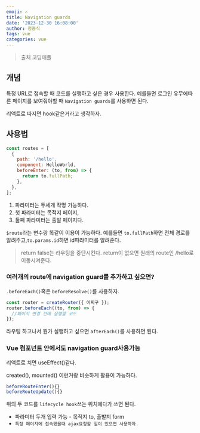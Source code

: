 ```yaml
---
emoji: ✍
title: Navigation guards
date: '2023-12-30 16:08:00'
author: 정중식
tags: vue
categories: vue
---
```


> 출처 코딩애플

## 개념

특정 URL로 접속할 때 코드를 실행하고 싶은 경우 사용한다.
예를들면 로그인 유무에따른 페이지를 보여줘야할 때 `Navigation guards`를 사용하면 된다.

리액트로 따지면 hook같은거라고 생각하자.

## 사용법

```js
const routes = [
  {
    path: '/hello',
    component: HelloWorld,
    beforeEnter: (to, from) => {
      return to.fullPath;
    },
  },
];
```

1. 파라미터는 두세개 작명 가능하다.
2. 첫 파라미터는 목적지 페이지,
3. 둘째 파라미터는 출발 페이지다.

`$route`라는 변수랑 똑같이 이용이 가능하다.
예를들면 `to.fullPath`하면 전체 경로를 알려주고,`to.params.id`하면 id파라미터를 알려준다.

> return false는 라우팅을 중단시킨다. return이 없으면 원래의 route인 /hello로 이동시켜준다.

### 여러개의 route에 navigation guard를 추가하고 싶으면?

`.beforeEach()`혹은 `beforeResolve()`를 사용하자.

```js
const router = createRouter({ 어쩌구 });
router.beforeEach((to, from) => {
  //페이지 변경 전에 실행할 코드
});
```

라우팅 하고나서 뭔가 실행하고 싶으면 `afterEach()`를 사용하면 된다.

### Vue 컴포넌트 안에서도 navigation guard사용가능

리액트로 치면 useEffect()같다.

created(), mounted() 이런거랑 비슷하게 활용이 가능하다.

```js
beforeRouteEnter(){}
beforeRouteUpdate(){}
```

위의 두 코드를 `lifecycle hook`쓰는 위치에다가 쓰면 된다.

- 파라미터 두개 입력 가능 - 목적지 to, 출발지 form
- `특정 페이지에 접속했을때 ajax요청할 일이 있으면 사용하자.`

```toc

```
